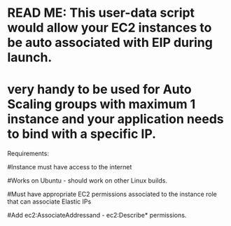# READ ME: This user-data script would allow your EC2 instances to be auto associated with EIP during launch.
# very handy to be used for Auto Scaling groups with maximum 1 instance and your application needs to bind with a specific IP.

Requirements:

#Instance must have access to the internet

#Works on Ubuntu - should work on other Linux builds.

#Must have appropriate EC2 permissions associated to the instance role that can associate Elastic IPs 

#Add ec2:AssociateAddressand - ec2:Describe* permissions.
